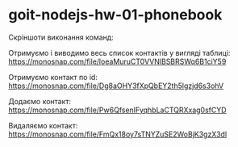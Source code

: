 # goit-nodejs-hw-01-phonebook

Скріншоти виконання команд:

Отримуємо і виводимо весь список контактів у вигляді таблиці:
https://monosnap.com/file/loeaMuruCT0VVNlBSBRSWq6B1ciY59

Отримуємо контакт по id:
https://monosnap.com/file/Dg8aOHY3fXpQbEY2th5lgzjd6s3ohV

Додаємо контакт: https://monosnap.com/file/Pw6QfsenIFyqhbLaCTQRXxag0sfCYD

Видаляємо контакт: https://monosnap.com/file/FmQx18oy7sTNYZuSE2WoBjK3gzX3dl
